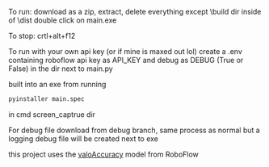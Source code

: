To run: download as a zip, extract, delete everything except \build dir inside of \dist
double click on main.exe

To stop:
crtl+alt+f12

To run with your own api key (or if mine is maxed out lol)
create a .env containing roboflow api key as API_KEY and debug as DEBUG (True or False) in the dir next to main.py

built into an exe from running
```cmd
pyinstaller main.spec
```
in cmd screen_captrue dir

For debug file download from debug branch, same process as normal but a logging debug file will be created next to exe

this project uses the [valoAccuracy](https://universe.roboflow.com/martynodlrr/valoaccuracy) model from RoboFlow

